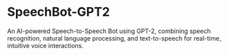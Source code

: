 # SpeechBot-GPT2
An AI-powered Speech-to-Speech Bot using GPT-2, combining speech recognition, natural language processing, and text-to-speech for real-time, intuitive voice interactions.
